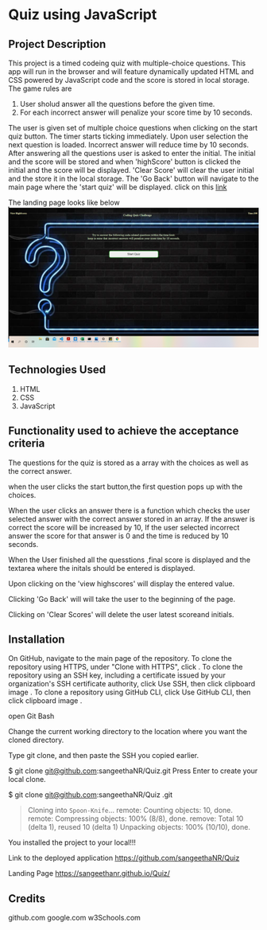 # Quiz using JavaScript

## Project Description

 This project is a timed codeing quiz with multiple-choice questions.  This app will run in the browser and will feature dynamically updated HTML and CSS powered by JavaScript code and the score is stored in local storage.   
 The game rules are
  1. User sholud answer all the questions before the given time.
  2. For each incorrect answer  will penalize your score time by 10 seconds.

  The user is given set of multiple choice questions when clicking on the start quiz button.
  The timer starts ticking immediately.
  Upon user selection the next question is loaded.
  Incorrect answer will reduce time by 10 seconds.
  After answering all the questions user  is asked to enter the  initial. 
  The initial and the score will be stored and when 'highScore' button is clicked the initial and the score will be displayed.
  'Clear Score' will clear the user initial and the store it in the local storage.
  The 'Go Back' button will navigate to the main page where the 'start quiz' will be displayed.
  click on this [link](https://sangeethanr.github.io/Quiz/)

  The landing page looks like below
      ![landing Page image](/assets/images/Screenshot.png)

 ## Technologies Used
  
1. HTML
2.  CSS
3. JavaScript

## Functionality used to achieve the acceptance criteria

 The questions for the quiz is stored as a array with the choices as well as the correct answer.

 when the user clicks the start button,the first question pops up with the choices.

 When the user clicks an answer there is a function which checks the user selected answer with the correct answer stored in an array.
   If the answer is correct the score will be increased by 10,
   If the user selected incorrect answer the score for that answer is 0 and the time is reduced by 10 seconds.

When the User finished all the quesstions ,final score is displayed and the textarea where the initals should be entered is displayed.

Upon clicking on the 'view highscores' will display the entered value.

Clicking 'Go Back' will will take the user to the beginning of the page. 

Clicking on 'Clear Scores' will delete the user latest scoreand initials.


## Installation
On GitHub, navigate to the main page of the repository.
  To clone the repository using HTTPS, under "Clone with HTTPS", click . To clone the repository using an SSH key, including a certificate issued by your organization's SSH certificate authority, click Use SSH, then click clipboard image . To clone a repository using GitHub CLI, click Use GitHub CLI, then click clipboard image .

  open Git Bash
  
  Change the current working directory to the location where you want the cloned directory.
  
  Type git clone, and then paste the SSH  you copied earlier.

$ git clone git@github.com:sangeethaNR/Quiz.git
Press Enter to create your local clone.

$ git clone git@github.com:sangeethaNR/Quiz .git
> Cloning into `Spoon-Knife`...
> remote: Counting objects: 10, done.
> remote: Compressing objects: 100% (8/8), done.
> remove: Total 10 (delta 1), reused 10 (delta 1)
> Unpacking objects: 100% (10/10), done.

 You installed the project to your local!!!
 
  Link to the deployed application https://github.com/sangeethaNR/Quiz
  
  Landing Page  https://sangeethanr.github.io/Quiz/

  
  ## Credits
  github.com
  google.com
  w3Schools.com
